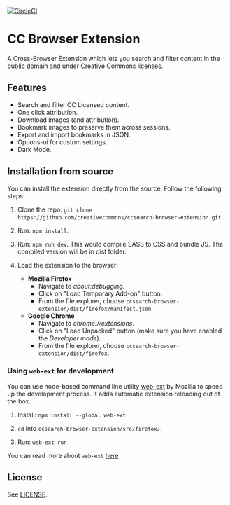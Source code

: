 [![CircleCI](https://circleci.com/gh/creativecommons/ccsearch-browser-extension/tree/master.svg?style=shield)](https://circleci.com/gh/creativecommons/ccsearch-browser-extension/tree/master)

# CC Browser Extension

A Cross-Browser Extension which lets you search and filter content in the public domain and under Creative Commons licenses.

## Features
- Search and filter CC Licensed content.
- One click attribution.
- Download images (and attribution).
- Bookmark images to preserve them across sessions.
- Export and import bookmarks in JSON.
- Options-ui for custom settings.
- Dark Mode.

## Installation from source
You can install the extension directly from the source. Follow the following steps:

1. Clone the repo: `git clone https://github.com/creativecommons/ccsearch-browser-extension.git`.

2. Run: `npm install`.

3. Run: `npm run dev`. This would compile SASS to CSS and bundle JS. The compiled version will be in dist folder.

4. Load the extension to the browser:
    - **Mozilla Firefox**
      - Navigate to _about:debugging_.
      - Click on "Load Temporary Add-on" button.
      - From the file explorer, choose `ccsearch-browser-extension/dist/firefox/manifest.json`.
    - **Google Chrome**
      - Navigate to _chrome://extensions_.
      - Click on "Load Unpacked" button (make sure you have enabled the _Developer mode_).
      - From the file explorer, choose `ccsearch-browser-extension/dist/firefox`.

### Using `web-ext` for development
You can use node-based command line utility [web-ext](https://github.com/mozilla/web-ext) by Mozilla to speed up the development process. It adds automatic extension reloading out of the box.

1. Install: `npm install --global web-ext`

2. `cd` into `ccsearch-browser-extension/src/firefox/`.

3. Run: `web-ext run` 

You can read more about `web-ext` [here](https://developer.mozilla.org/en-US/docs/Mozilla/Add-ons/WebExtensions/Getting_started_with_web-ext)

## License
See [LICENSE](https://github.com/creativecommons/ccsearch-browser-extension/blob/master/LICENSE).

